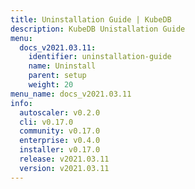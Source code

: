 ```yaml
---
title: Uninstallation Guide | KubeDB
description: KubeDB Unistallation Guide
menu:
  docs_v2021.03.11:
    identifier: uninstallation-guide
    name: Uninstall
    parent: setup
    weight: 20
menu_name: docs_v2021.03.11
info:
  autoscaler: v0.2.0
  cli: v0.17.0
  community: v0.17.0
  enterprise: v0.4.0
  installer: v0.17.0
  release: v2021.03.11
  version: v2021.03.11
---
```


